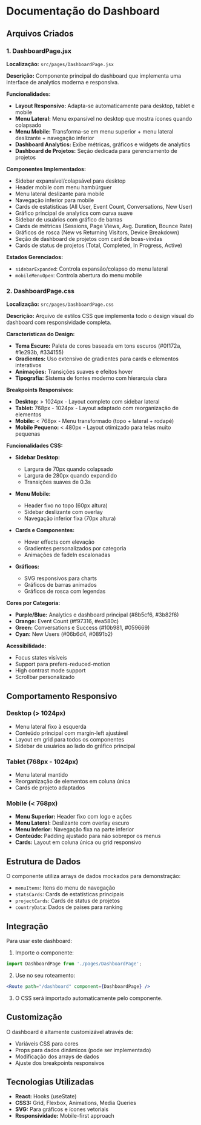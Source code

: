 # Documentação do Dashboard

## Arquivos Criados

### 1. DashboardPage.jsx
**Localização:** `src/pages/DashboardPage.jsx`

**Descrição:** Componente principal do dashboard que implementa uma interface de analytics moderna e responsiva.

**Funcionalidades:**
- **Layout Responsivo:** Adapta-se automaticamente para desktop, tablet e mobile
- **Menu Lateral:** Menu expansível no desktop que mostra ícones quando colapsado
- **Menu Mobile:** Transforma-se em menu superior + menu lateral deslizante + navegação inferior
- **Dashboard Analytics:** Exibe métricas, gráficos e widgets de analytics
- **Dashboard de Projetos:** Seção dedicada para gerenciamento de projetos

**Componentes Implementados:**
- Sidebar expansível/colapsável para desktop
- Header mobile com menu hambúrguer
- Menu lateral deslizante para mobile
- Navegação inferior para mobile
- Cards de estatísticas (All User, Event Count, Conversations, New User)
- Gráfico principal de analytics com curva suave
- Sidebar de usuários com gráfico de barras
- Cards de métricas (Sessions, Page Views, Avg. Duration, Bounce Rate)
- Gráficos de rosca (New vs Returning Visitors, Device Breakdown)
- Seção de dashboard de projetos com card de boas-vindas
- Cards de status de projetos (Total, Completed, In Progress, Active)

**Estados Gerenciados:**
- `sidebarExpanded`: Controla expansão/colapso do menu lateral
- `mobileMenuOpen`: Controla abertura do menu mobile

### 2. DashboardPage.css
**Localização:** `src/pages/DashboardPage.css`

**Descrição:** Arquivo de estilos CSS que implementa todo o design visual do dashboard com responsividade completa.

**Características do Design:**
- **Tema Escuro:** Paleta de cores baseada em tons escuros (#0f172a, #1e293b, #334155)
- **Gradientes:** Uso extensivo de gradientes para cards e elementos interativos
- **Animações:** Transições suaves e efeitos hover
- **Tipografia:** Sistema de fontes moderno com hierarquia clara

**Breakpoints Responsivos:**
- **Desktop:** > 1024px - Layout completo com sidebar lateral
- **Tablet:** 768px - 1024px - Layout adaptado com reorganização de elementos
- **Mobile:** < 768px - Menu transformado (topo + lateral + rodapé)
- **Mobile Pequeno:** < 480px - Layout otimizado para telas muito pequenas

**Funcionalidades CSS:**
- **Sidebar Desktop:** 
  - Largura de 70px quando colapsado
  - Largura de 280px quando expandido
  - Transições suaves de 0.3s
  
- **Menu Mobile:**
  - Header fixo no topo (60px altura)
  - Sidebar deslizante com overlay
  - Navegação inferior fixa (70px altura)
  
- **Cards e Componentes:**
  - Hover effects com elevação
  - Gradientes personalizados por categoria
  - Animações de fadeIn escalonadas
  
- **Gráficos:**
  - SVG responsivos para charts
  - Gráficos de barras animados
  - Gráficos de rosca com legendas

**Cores por Categoria:**
- **Purple/Blue:** Analytics e dashboard principal (#8b5cf6, #3b82f6)
- **Orange:** Event Count (#f97316, #ea580c)
- **Green:** Conversations e Success (#10b981, #059669)
- **Cyan:** New Users (#06b6d4, #0891b2)

**Acessibilidade:**
- Focus states visíveis
- Support para prefers-reduced-motion
- High contrast mode support
- Scrollbar personalizado

## Comportamento Responsivo

### Desktop (> 1024px)
- Menu lateral fixo à esquerda
- Conteúdo principal com margin-left ajustável
- Layout em grid para todos os componentes
- Sidebar de usuários ao lado do gráfico principal

### Tablet (768px - 1024px)
- Menu lateral mantido
- Reorganização de elementos em coluna única
- Cards de projeto adaptados

### Mobile (< 768px)
- **Menu Superior:** Header fixo com logo e ações
- **Menu Lateral:** Deslizante com overlay escuro
- **Menu Inferior:** Navegação fixa na parte inferior
- **Conteúdo:** Padding ajustado para não sobrepor os menus
- **Cards:** Layout em coluna única ou grid responsivo

## Estrutura de Dados

O componente utiliza arrays de dados mockados para demonstração:
- `menuItems`: Itens do menu de navegação
- `statsCards`: Cards de estatísticas principais
- `projectCards`: Cards de status de projetos
- `countryData`: Dados de países para ranking

## Integração

Para usar este dashboard:

1. Importe o componente:
```jsx
import DashboardPage from './pages/DashboardPage';
```

2. Use no seu roteamento:
```jsx
<Route path="/dashboard" component={DashboardPage} />
```

3. O CSS será importado automaticamente pelo componente.

## Customização

O dashboard é altamente customizável através de:
- Variáveis CSS para cores
- Props para dados dinâmicos (pode ser implementado)
- Modificação dos arrays de dados
- Ajuste dos breakpoints responsivos

## Tecnologias Utilizadas

- **React:** Hooks (useState)
- **CSS3:** Grid, Flexbox, Animations, Media Queries
- **SVG:** Para gráficos e ícones vetoriais
- **Responsividade:** Mobile-first approach